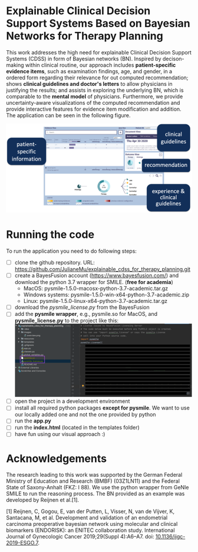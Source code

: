 # Explainable Clinical Decision Support Systems Based on Bayesian Networks for Therapy Planning
This work addresses the high need for explainable Clinical Decision Support Systems (CDSS) in form of Bayesian networks (BN). Inspired by decison-making within clinical routine, our approach includes **patient-specific evidence items**, such as examination findings, age, and gender, in a ordered form regarding their relevance for out computed recommendation; shows **clinical guidelines and doctor's letters** to allow physicians in justifying the results; and assists in exploring the underlying BN, which is comparable to the **mental model** of physicians. Furthermore, we provide uncertainty-aware visualizations of the computed recommendation and provide interactive features for evidence item modification and addition.
The application can be seen in the following figure. 

![Overview](images/overview.png?raw=true "Title")

# Running the code
To run the application you need to do following steps:

- [ ] clone the github repository. URL: https://github.com/JulianeMu/explainable_cdss_for_therapy_planning.git
- [ ] create a BayesFusion account (https://www.bayesfusion.com/) and download the python 3.7 wrapper for SMILE. (**free for academia**)
  - MacOS: pysmile-1.5.0-macosx-python-3.7-academic.tar.gz
  - Windows systems: pysmile-1.5.0-win-x64-python-3.7-academic.zip
  - Linux: pysmile-1.5.0-linux-x64-python-3.7-academic.tar.gz
- [ ] download the *pysmile_license.py* from the BayesFusion
- [ ] add the **pysmile wrapper**, e.g., pysmile.so for MacOS, and **pysmile_license.py** to the project like this:
![pysmile](images/pysmile.png?raw=true "Title")
- [ ] open the project in a development environment
- [ ] install all required python packages **except for pysmile**. We want to use our locally added one and not the one provided by python
- [ ] run the **app.py**
- [ ] run the **index.html** (located in the templates folder)
- [ ] have fun using our visual approach :) 

# Acknowledgements
The research leading to this work was supported by the German Federal Ministry of Education and Research (BMBF) (03Z1LN11) and the Federal State of Saxony-Anhalt (FKZ: I 88). We use the python wrapper from GeNIe SMILE to run the reasoning process. The BN provided as an example was developed by Reijnen et al.[1].

[1] Reijnen, C, Gogou, E, van der Putten, L, Visser, N, van de Vijver, K, Santacana, M, et al.  Development and validation of an endometrial carcinoma  preoperative  bayesian  network  using  molecular  and  clinical biomarkers (ENDORISK): an ENITEC collaboration study. International Journal of Gynecologic Cancer 2019;29(Suppl 4):A6–A7. doi: [10.1136/ijgc-2019-ESGO.7](https://ijgc.bmj.com/content/29/Suppl_4/A6.2). 
